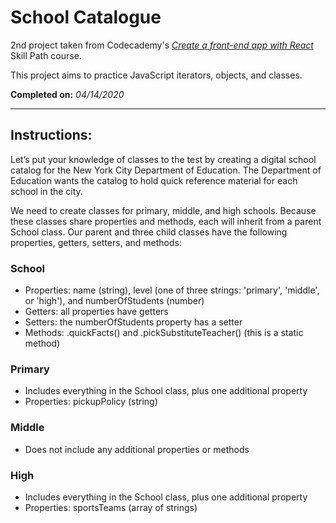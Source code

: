 # School Catalogue

2nd project taken from Codecademy's _[Create a front-end app with React](https://www.codecademy.com/learn/paths/build-web-apps-with-react)_ Skill Path course.

This project aims to practice JavaScript iterators, objects, and classes.

**Completed on:** _04/14/2020_

---

## Instructions:

Let’s put your knowledge of classes to the test by creating a digital school catalog for the New York City Department of Education. The Department of Education wants the catalog to hold quick reference material for each school in the city.

We need to create classes for primary, middle, and high schools. Because these classes share properties and methods, each will inherit from a parent School class. Our parent and three child classes have the following properties, getters, setters, and methods:

### School

-   Properties: name (string), level (one of three strings: 'primary', 'middle', or 'high'), and numberOfStudents (number)
-   Getters: all properties have getters
-   Setters: the numberOfStudents property has a setter
-   Methods: .quickFacts() and .pickSubstituteTeacher() (this is a static method)

### Primary

-   Includes everything in the School class, plus one additional property
-   Properties: pickupPolicy (string)

### Middle

-   Does not include any additional properties or methods

### High

-   Includes everything in the School class, plus one additional property
-   Properties: sportsTeams (array of strings)
